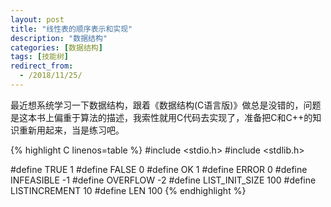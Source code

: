 ```yaml
---
layout: post
title: "线性表的顺序表示和实现"
description: "数据结构"
categories: [数据结构]
tags: [技能树]
redirect_from:
  - /2018/11/25/
---
```

<script type="text/javascript" async src="https://cdnjs.cloudflare.com/ajax/libs/mathjax/2.7.5/latest.js?config=TeX-MML-AM_CHTML"></script>

最近想系统学习一下数据结构，跟着《数据结构(C语言版)》做总是没错的，问题是这本书上偏重于算法的描述，我索性就用C代码去实现了，准备把C和C++的知识重新用起来，当是练习吧。

{% highlight C linenos=table %}
#include <stdio.h>
#include <stdlib.h>

#define TRUE 1
#define FALSE 0
#define OK 1
#define ERROR 0
#define INFEASIBLE -1
#define OVERFLOW -2
#define LIST_INIT_SIZE 100
#define LISTINCREMENT 10
#define LEN 100
{% endhighlight %}
